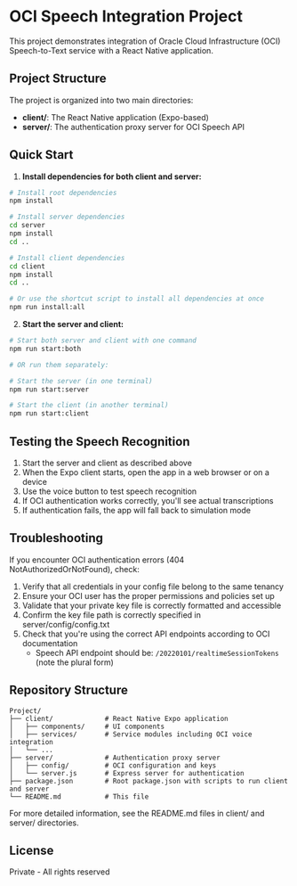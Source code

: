 # OCI Speech Integration Project

This project demonstrates integration of Oracle Cloud Infrastructure (OCI) Speech-to-Text service with a React Native application.

## Project Structure

The project is organized into two main directories:

- **client/**: The React Native application (Expo-based)
- **server/**: The authentication proxy server for OCI Speech API

## Quick Start

1. **Install dependencies for both client and server:**

```bash
# Install root dependencies
npm install

# Install server dependencies
cd server
npm install
cd ..

# Install client dependencies
cd client
npm install
cd ..

# Or use the shortcut script to install all dependencies at once
npm run install:all
```

2. **Start the server and client:**

```bash
# Start both server and client with one command
npm run start:both

# OR run them separately:

# Start the server (in one terminal)
npm run start:server

# Start the client (in another terminal)
npm run start:client
```

## Testing the Speech Recognition

1. Start the server and client as described above
2. When the Expo client starts, open the app in a web browser or on a device
3. Use the voice button to test speech recognition
4. If OCI authentication works correctly, you'll see actual transcriptions
5. If authentication fails, the app will fall back to simulation mode

## Troubleshooting

If you encounter OCI authentication errors (404 NotAuthorizedOrNotFound), check:

1. Verify that all credentials in your config file belong to the same tenancy
2. Ensure your OCI user has the proper permissions and policies set up
3. Validate that your private key file is correctly formatted and accessible
4. Confirm the key file path is correctly specified in server/config/config.txt
5. Check that you're using the correct API endpoints according to OCI documentation
   - Speech API endpoint should be: `/20220101/realtimeSessionTokens` (note the plural form)

## Repository Structure

```
Project/
├── client/             # React Native Expo application
│   ├── components/     # UI components  
│   ├── services/       # Service modules including OCI voice integration
│   └── ...            
├── server/             # Authentication proxy server
│   ├── config/         # OCI configuration and keys
│   └── server.js       # Express server for authentication
├── package.json        # Root package.json with scripts to run client and server
└── README.md           # This file
```

For more detailed information, see the README.md files in client/ and server/ directories.

## License

Private - All rights reserved